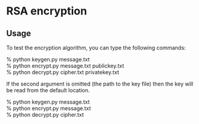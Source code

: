 # RSA encryption

## Usage
To test the encryption algorithm, you can type the following commands:

% python keygen.py message.txt\
% python encrypt.py message.txt publickey.txt\
% python decrypt.py cipher.txt privatekey.txt

If the second argument is omitted (the path to the key file) then the key will be read from the default location.

% python keygen.py message.txt\
% python encrypt.py message.txt\
% python decrypt.py cipher.txt
